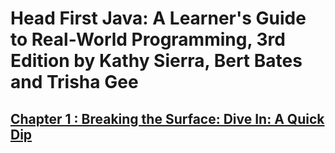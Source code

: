 # Head First Java: A Learner's Guide to Real-World Programming, 3rd Edition by Kathy Sierra, Bert Bates and Trisha Gee

## [Chapter 1 : Breaking the Surface: Dive In: A Quick Dip][chapter_1]

[chapter_1]: https://github.com/Ange-TOSSOU/Dive_into_Java_with_10_Books/head_first_java/chapter_1

